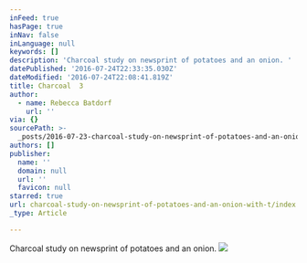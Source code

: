 ```yaml
---
inFeed: true
hasPage: true
inNav: false
inLanguage: null
keywords: []
description: 'Charcoal study on newsprint of potatoes and an onion. '
datePublished: '2016-07-24T22:33:35.030Z'
dateModified: '2016-07-24T22:08:41.819Z'
title: Charcoal  3
author:
  - name: Rebecca Batdorf
    url: ''
via: {}
sourcePath: >-
  _posts/2016-07-23-charcoal-study-on-newsprint-of-potatoes-and-an-onion-with-t.md
authors: []
publisher:
  name: ''
  domain: null
  url: ''
  favicon: null
starred: true
url: charcoal-study-on-newsprint-of-potatoes-and-an-onion-with-t/index.html
_type: Article

---
```

Charcoal study on newsprint of potatoes and an onion. ![](https://s3-us-west-2.amazonaws.com/the-grid-img/p/dc4141403199dd31ce3c25b44994060a10eae182.jpg)